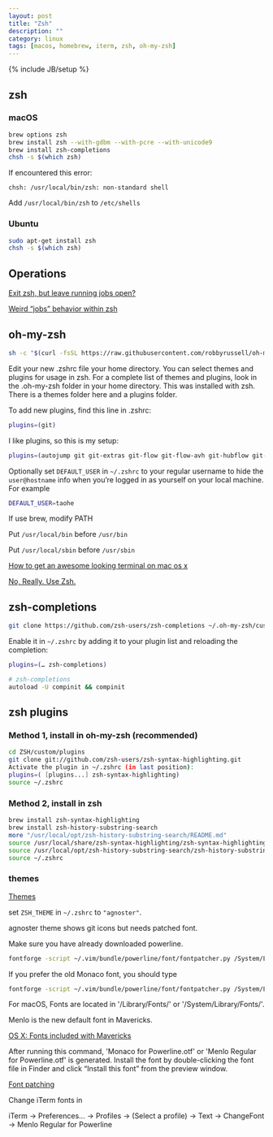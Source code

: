 ```yaml
---
layout: post
title: "Zsh"
description: ""
category: linux
tags: [macos, homebrew, iterm, zsh, oh-my-zsh]
---
```

{% include JB/setup %}

## zsh

### macOS

```sh
brew options zsh
brew install zsh --with-gdbm --with-pcre --with-unicode9
brew install zsh-completions
chsh -s $(which zsh)
```

If encountered this error:

```
chsh: /usr/local/bin/zsh: non-standard shell
```

Add `/usr/local/bin/zsh` to `/etc/shells`

### Ubuntu

```sh
sudo apt-get install zsh
chsh -s $(which zsh)
```

## Operations

[Exit zsh, but leave running jobs open?](http://stackoverflow.com/questions/19302913/exit-zsh-but-leave-running-jobs-open)

[Weird “jobs” behavior within zsh](http://www.zsh.org/mla/users/2007/msg01243.html)

## oh-my-zsh

```sh
sh -c "$(curl -fsSL https://raw.githubusercontent.com/robbyrussell/oh-my-zsh/master/tools/install.sh)"
```

Edit your new .zshrc file your home directory. You can select themes and plugins for usage in zsh. For a complete list of themes and plugins, look in the .oh-my-zsh folder in your home directory. This was installed with zsh. There is a themes folder here and a plugins folder.

To add new plugins, find this line in .zshrc:

```sh
plugins=(git)
```

I like plugins, so this is my setup:

```sh
plugins=(autojump git git-extras git-flow git-flow-avh git-hubflow git-prompt git-remote-branch gitfast github gitignore svn svn-fast-info cp brew tmux history history-substring-search terminalapp brew nanoc osx xcode zsh-syntax-highlighting)
```

Optionally set `DEFAULT_USER` in `~/.zshrc` to your regular username to hide the `user@hostname` info when you’re logged in as yourself on your local machine. For example

```sh
DEFAULT_USER=taohe
```

If use brew, modify PATH

Put `/usr/local/bin` before `/usr/bin`

Put `/usr/local/sbin` before `/usr/sbin`

[How to get an awesome looking terminal on mac os x](http://jakoblaegdsmand.com/blog/2013/04/how-to-get-an-awesome-looking-terminal-on-mac-os-x/)

[No, Really. Use Zsh.](http://fendrich.se/blog/2012/09/28/no/)

## zsh-completions

```sh
git clone https://github.com/zsh-users/zsh-completions ~/.oh-my-zsh/custom/plugins/zsh-completions
```

Enable it in `~/.zshrc` by adding it to your plugin list and reloading the completion:

```sh
plugins=(… zsh-completions)

# zsh-completions
autoload -U compinit && compinit
```

## zsh plugins

### Method 1, install in oh-my-zsh (recommended)

```sh
cd ZSH/custom/plugins
git clone git://github.com/zsh-users/zsh-syntax-highlighting.git
Activate the plugin in ~/.zshrc (in last position):
plugins=( [plugins...] zsh-syntax-highlighting)
source ~/.zshrc
```

### Method 2, install in zsh

```sh
brew install zsh-syntax-highlighting
brew install zsh-history-substring-search
more "/usr/local/opt/zsh-history-substring-search/README.md"
source /usr/local/share/zsh-syntax-highlighting/zsh-syntax-highlighting.zsh
source /usr/local/opt/zsh-history-substring-search/zsh-history-substring-search.zsh
source ~/.zshrc
```

### themes

[Themes](https://github.com/robbyrussell/oh-my-zsh/wiki/themes)

set `ZSH_THEME` in `~/.zshrc` to `"agnoster"`.

agnoster theme shows git icons but needs patched font.

Make sure you have already downloaded powerline.

```sh
fontforge -script ~/.vim/bundle/powerline/font/fontpatcher.py /System/Library/Fonts/Menlo.ttc
```

If you prefer the old Monaco font, you should type

```sh
fontforge -script ~/.vim/bundle/powerline/font/fontpatcher.py /System/Library/Fonts/Monaco.dfont
```

For macOS, Fonts are located in '/Library/Fonts/' or '/System/Library/Fonts/'.

Menlo is the new default font in Mavericks.

[OS X: Fonts included with Mavericks](http://support.apple.com/kb/HT5944)

After running this command, 'Monaco for Powerline.otf' or 'Menlo Regular for Powerline.otf' is generated. Install the font by double-clicking the font file in Finder and click “Install this font” from the preview window.

[Font patching](https://powerline.readthedocs.org/en/latest/fontpatching.html#font-patching)

Change iTerm fonts in

iTerm -> Preferences... -> Profiles -> (Select a profile) -> Text -> ChangeFont -> Menlo Regular for Powerline
